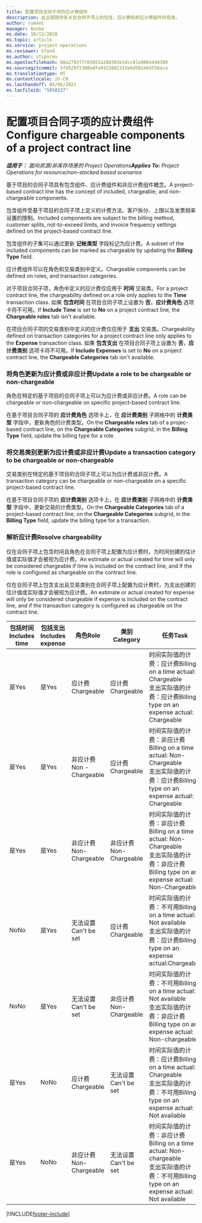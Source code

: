 ```yaml
---
title: 配置项目合同子项的应计费组件
description: 此主题提供有关在合同子项上的包含、应计费和非应计费组件的信息。
author: rumant
manager: Annbe
ms.date: 10/12/2020
ms.topic: article
ms.service: project-operations
ms.reviewer: kfend
ms.author: stsporen
ms.openlocfilehash: 60a2792f7783053a288303e1dcc01a986e948300
ms.sourcegitcommit: 5fd529f2308edfe9322082313e6d50146df56aca
ms.translationtype: HT
ms.contentlocale: zh-CN
ms.lasthandoff: 04/06/2021
ms.locfileid: "5858327"
---
```

# <a name="configure-chargeable-components-of-a-project-contract-line"></a><span data-ttu-id="43f00-103">配置项目合同子项的应计费组件</span><span class="sxs-lookup"><span data-stu-id="43f00-103">Configure chargeable components of a project contract line</span></span>

<span data-ttu-id="43f00-104">_**适用于：** 面向资源/非库存场景的 Project Operations_</span><span class="sxs-lookup"><span data-stu-id="43f00-104">_**Applies To:** Project Operations for resource/non-stocked based scenarios_</span></span>

<span data-ttu-id="43f00-105">基于项目的合同子项具有包含组件、应计费组件和非应计费组件概念。</span><span class="sxs-lookup"><span data-stu-id="43f00-105">A project-based contract line has the concept of included, chargeable, and non-chargeable components.</span></span>

<span data-ttu-id="43f00-106">包含组件受基于项目的合同子项上定义的计费方法、客户拆分、上限以及发票频率设置的限制。</span><span class="sxs-lookup"><span data-stu-id="43f00-106">Included components are subject to the billing method, customer splits, not-to-exceed limits, and invoice frequency settings defined on the project-based contract line.</span></span>

<span data-ttu-id="43f00-107">包含组件的子集可以通过更新 **记帐类型** 字段标记为应计费。</span><span class="sxs-lookup"><span data-stu-id="43f00-107">A subset of the included components can be marked as chargeable by updating the **Billing Type** field.</span></span>

<span data-ttu-id="43f00-108">应计费组件可以在角色和交易类别中定义。</span><span class="sxs-lookup"><span data-stu-id="43f00-108">Chargeable components can be defined on roles, and transaction categories.</span></span>

<span data-ttu-id="43f00-109">对于项目合同子项，角色中定义的应计费仅应用于 **时间** 交易类。</span><span class="sxs-lookup"><span data-stu-id="43f00-109">For a project contract line, the chargeability defined on a role only applies to the **Time** transaction class.</span></span> <span data-ttu-id="43f00-110">如果 **包含时间** 在项目合同子项上设置为 **否**，**应计费角色** 选项卡将不可用。</span><span class="sxs-lookup"><span data-stu-id="43f00-110">If **Include Time** is set to **No** on a project contract line, the **Chargeable roles** tab isn't available.</span></span>

<span data-ttu-id="43f00-111">在项目合同子项的交易类别中定义的应计费仅应用于 **支出** 交易类。</span><span class="sxs-lookup"><span data-stu-id="43f00-111">Chargeability defined on transaction categories for a project contract line only applies to the **Expense** transaction class.</span></span> <span data-ttu-id="43f00-112">如果 **包含支出** 在项目合同子项上设置为 **否**，**应计费类别** 选项卡将不可用。</span><span class="sxs-lookup"><span data-stu-id="43f00-112">If **Include Expenses** is set to **No** on a project contract line, the **Chargeable Categories** tab isn't available.</span></span>

### <a name="update-a-role-to-be-chargeable-or-non-chargeable"></a><span data-ttu-id="43f00-113">将角色更新为应计费或非应计费</span><span class="sxs-lookup"><span data-stu-id="43f00-113">Update a role to be chargeable or non-chargeable</span></span>

<span data-ttu-id="43f00-114">角色在特定的基于项目的合同子项上可以为应计费或非应计费。</span><span class="sxs-lookup"><span data-stu-id="43f00-114">A role can be chargeable or non-chargeable on specific project-based contract line.</span></span>

<span data-ttu-id="43f00-115">在基于项目合同子项的 **应计费角色** 选项卡上，在 **应计费类别** 子网格中的 **计费类型** 字段中，更新角色的计费类型。</span><span class="sxs-lookup"><span data-stu-id="43f00-115">On the **Chargeable roles** tab of a projec-based contract line, on the **Chargeable Categories** subgrid, in the **Billing Type** field, update the billing type for a role.</span></span>

### <a name="update-a-transaction-category-to-be-chargeable-or-non-chargeable"></a><span data-ttu-id="43f00-116">将交易类别更新为应计费或非应计费</span><span class="sxs-lookup"><span data-stu-id="43f00-116">Update a transaction category to be chargeable or non-chargeable</span></span>

<span data-ttu-id="43f00-117">交易类别在特定的基于项目的合同子项上可以为应计费或非应计费。</span><span class="sxs-lookup"><span data-stu-id="43f00-117">A transaction category can be chargeable or non-chargeable on a specific project-based contract line.</span></span>

<span data-ttu-id="43f00-118">在基于项目合同子项的 **应计费类别** 选项卡上，在 **应计费类别** 子网格中的 **计费类型** 字段中，更新交易的计费类型。</span><span class="sxs-lookup"><span data-stu-id="43f00-118">On the **Chargeable Categories** tab of a project-based contract line, on the **Chargeable Categories** subgrid, in the **Billing Type** field, update the billing type for a transaction.</span></span>

### <a name="resolve-chargeability"></a><span data-ttu-id="43f00-119">解析应计费</span><span class="sxs-lookup"><span data-stu-id="43f00-119">Resolve chargeability</span></span>

<span data-ttu-id="43f00-120">仅在合同子项上包含时间且角色在合同子项上配置为应计费时，为时间创建的估计值或实际值才会被视为应计费。</span><span class="sxs-lookup"><span data-stu-id="43f00-120">An estimate or actual created for time will only be considered chargeable if time is included on the contract line, and if the role is configured as chargeable on the contract line.</span></span>

<span data-ttu-id="43f00-121">仅在合同子项上包含支出且交易类别在合同子项上配置为应计费时，为支出创建的估计值或实际值才会被视为应计费。</span><span class="sxs-lookup"><span data-stu-id="43f00-121">An estimate or actual created for expense will only be considered chargeable if expense is included on the contract line, and if the transaction category is configured as chargeable on the contract line.</span></span>

| <span data-ttu-id="43f00-122">包括时间</span><span class="sxs-lookup"><span data-stu-id="43f00-122">Includes time</span></span> | <span data-ttu-id="43f00-123">包括支出</span><span class="sxs-lookup"><span data-stu-id="43f00-123">Includes expense</span></span> | <span data-ttu-id="43f00-124">角色</span><span class="sxs-lookup"><span data-stu-id="43f00-124">Role</span></span> | <span data-ttu-id="43f00-125">类别</span><span class="sxs-lookup"><span data-stu-id="43f00-125">Category</span></span> | <span data-ttu-id="43f00-126">任务</span><span class="sxs-lookup"><span data-stu-id="43f00-126">Task</span></span> |
| --- | --- | --- | --- | --- |
| <span data-ttu-id="43f00-127">是</span><span class="sxs-lookup"><span data-stu-id="43f00-127">Yes</span></span> | <span data-ttu-id="43f00-128">是</span><span class="sxs-lookup"><span data-stu-id="43f00-128">Yes</span></span> | <span data-ttu-id="43f00-129">应计费</span><span class="sxs-lookup"><span data-stu-id="43f00-129">Chargeable</span></span> | <span data-ttu-id="43f00-130">应计费</span><span class="sxs-lookup"><span data-stu-id="43f00-130">Chargeable</span></span> | <span data-ttu-id="43f00-131">时间实际值的计费：应计费</span><span class="sxs-lookup"><span data-stu-id="43f00-131">Billing on a time actual: Chargeable</span></span> </br><span data-ttu-id="43f00-132">支出实际值的计费：应计费</span><span class="sxs-lookup"><span data-stu-id="43f00-132">Billing type on an expense actual: Chargeable</span></span> |
| <span data-ttu-id="43f00-133">是</span><span class="sxs-lookup"><span data-stu-id="43f00-133">Yes</span></span> | <span data-ttu-id="43f00-134">是</span><span class="sxs-lookup"><span data-stu-id="43f00-134">Yes</span></span> | <span data-ttu-id="43f00-135">非应计费</span><span class="sxs-lookup"><span data-stu-id="43f00-135">Non - Chargeable</span></span> | <span data-ttu-id="43f00-136">应计费</span><span class="sxs-lookup"><span data-stu-id="43f00-136">Chargeable</span></span> | <span data-ttu-id="43f00-137">时间实际值的计费：非应计费</span><span class="sxs-lookup"><span data-stu-id="43f00-137">Billing on a time actual: Non-Chargeable</span></span> </br><span data-ttu-id="43f00-138">支出实际值的计费：应计费</span><span class="sxs-lookup"><span data-stu-id="43f00-138">Billing type on an expense actual: Chargeable</span></span> |
| <span data-ttu-id="43f00-139">是</span><span class="sxs-lookup"><span data-stu-id="43f00-139">Yes</span></span> | <span data-ttu-id="43f00-140">是</span><span class="sxs-lookup"><span data-stu-id="43f00-140">Yes</span></span> | <span data-ttu-id="43f00-141">非应计费</span><span class="sxs-lookup"><span data-stu-id="43f00-141">Non-Chargeable</span></span> | <span data-ttu-id="43f00-142">非应计费</span><span class="sxs-lookup"><span data-stu-id="43f00-142">Non-Chargeable</span></span> | <span data-ttu-id="43f00-143">时间实际值的计费：非应计费</span><span class="sxs-lookup"><span data-stu-id="43f00-143">Billing on a time actual: Non-Chargeable</span></span> </br><span data-ttu-id="43f00-144">支出实际值的计费：非应计费</span><span class="sxs-lookup"><span data-stu-id="43f00-144">Billing type on an expense actual: Non-Chargeable</span></span> |
| <span data-ttu-id="43f00-145">No</span><span class="sxs-lookup"><span data-stu-id="43f00-145">No</span></span> | <span data-ttu-id="43f00-146">是</span><span class="sxs-lookup"><span data-stu-id="43f00-146">Yes</span></span> | <span data-ttu-id="43f00-147">无法设置</span><span class="sxs-lookup"><span data-stu-id="43f00-147">Can't be set</span></span> | <span data-ttu-id="43f00-148">应计费</span><span class="sxs-lookup"><span data-stu-id="43f00-148">Chargeable</span></span> | <span data-ttu-id="43f00-149">时间实际值的计费：不可用</span><span class="sxs-lookup"><span data-stu-id="43f00-149">Billing on a time actual: Not available</span></span> </br><span data-ttu-id="43f00-150">支出实际值的计费：应计费</span><span class="sxs-lookup"><span data-stu-id="43f00-150">Billing type on an expense actual:Chargeable</span></span> |
| <span data-ttu-id="43f00-151">No</span><span class="sxs-lookup"><span data-stu-id="43f00-151">No</span></span> | <span data-ttu-id="43f00-152">是</span><span class="sxs-lookup"><span data-stu-id="43f00-152">Yes</span></span> | <span data-ttu-id="43f00-153">无法设置</span><span class="sxs-lookup"><span data-stu-id="43f00-153">Can't be set</span></span> | <span data-ttu-id="43f00-154">非应计费</span><span class="sxs-lookup"><span data-stu-id="43f00-154">Non-Chargeable</span></span> | <span data-ttu-id="43f00-155">时间实际值的计费：不可用</span><span class="sxs-lookup"><span data-stu-id="43f00-155">Billing on a time actual: Not available</span></span> </br><span data-ttu-id="43f00-156">支出实际值的计费：非应计费</span><span class="sxs-lookup"><span data-stu-id="43f00-156">Billing type on an expense actual: Non-chargeable</span></span> |
| <span data-ttu-id="43f00-157">是</span><span class="sxs-lookup"><span data-stu-id="43f00-157">Yes</span></span> | <span data-ttu-id="43f00-158">No</span><span class="sxs-lookup"><span data-stu-id="43f00-158">No</span></span> | <span data-ttu-id="43f00-159">应计费</span><span class="sxs-lookup"><span data-stu-id="43f00-159">Chargeable</span></span> | <span data-ttu-id="43f00-160">无法设置</span><span class="sxs-lookup"><span data-stu-id="43f00-160">Can't be set</span></span> | <span data-ttu-id="43f00-161">时间实际值的计费：应计费</span><span class="sxs-lookup"><span data-stu-id="43f00-161">Billing on a time actual: Chargeable</span></span> </br><span data-ttu-id="43f00-162">支出实际值的计费：不可用</span><span class="sxs-lookup"><span data-stu-id="43f00-162">Billing type on an expense actual: Not available</span></span> |
| <span data-ttu-id="43f00-163">是</span><span class="sxs-lookup"><span data-stu-id="43f00-163">Yes</span></span> | <span data-ttu-id="43f00-164">No</span><span class="sxs-lookup"><span data-stu-id="43f00-164">No</span></span> | <span data-ttu-id="43f00-165">非应计费</span><span class="sxs-lookup"><span data-stu-id="43f00-165">Non-Chargeable</span></span> | <span data-ttu-id="43f00-166">无法设置</span><span class="sxs-lookup"><span data-stu-id="43f00-166">Can't be set</span></span> | <span data-ttu-id="43f00-167">时间实际值的计费：非应计费</span><span class="sxs-lookup"><span data-stu-id="43f00-167">Billing on a time actual: Non-chargeable</span></span> </br> <span data-ttu-id="43f00-168">支出实际值的计费：不可用</span><span class="sxs-lookup"><span data-stu-id="43f00-168">Billing type on an expense actual: Not available</span></span> |


[!INCLUDE[footer-include](../includes/footer-banner.md)]
